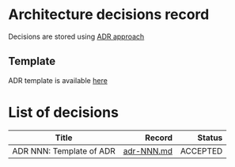 # Architecture decisions record
Decisions are stored using [ADR approach](http://thinkrelevance.com/blog/2011/11/15/documenting-architecture-decisions)

## Template
ADR template is available [here](./adr-NNN.md)

# List of decisions
|Title                                           |Record                           |Status     |
|------------------------------------------|----------------------------:|---------:|
|ADR NNN: Template of ADR                        |[adr-NNN.md](./adr-NNN.md)    |ACCEPTED   |
